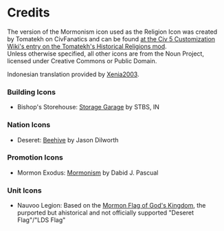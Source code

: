 # Credits

The version of the Mormonism icon used as the Religion Icon was created by Tomatekh on CivFanatics and can be found [at the Civ 5 Customization Wiki's entry on the Tomatekh's Historical Religions mod](https://civilization-v-customisation.fandom.com/wiki/Tomatekh%27s_Historical_Religions).<br>
Unless otherwise specified, all other icons are from the Noun Project, licensed under Creative Commons or Public Domain.

Indonesian translation provided by [Xenia2003](https://github.com/Xenia2003).

### Building Icons
- Bishop's Storehouse: [Storage Garage](https://thenounproject.com/icon/storage-garage-1371149/) by STBS, IN

### Nation Icons
- Deseret: [Beehive](https://thenounproject.com/icon/beehive-91616/) by Jason Dilworth

### Promotion Icons
- Mormon Exodus: [Mormonism](https://thenounproject.com/icon/mormonism-200426/) by Dabid J. Pascual

### Unit Icons
- Nauvoo Legion: Based on the [Mormon Flag of God's Kingdom](https://en.m.wikipedia.org/wiki/File:Mormon_Flag_of_God%C2%B4s_Kingdom_%282002%29.svg), the purported but ahistorical and not officially supported "Deseret Flag"/"LDS Flag"